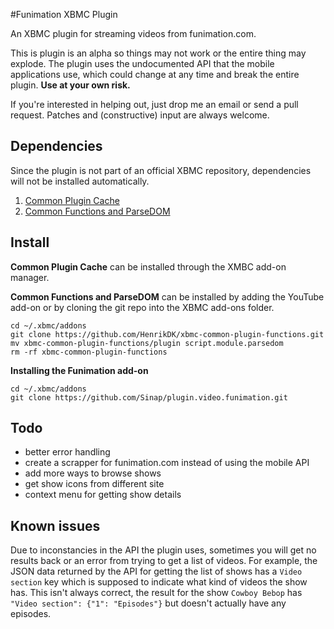 #Funimation XBMC Plugin

An XBMC plugin for streaming videos from funimation.com.

This is plugin is an alpha so things may not work or the entire thing may
explode. The plugin uses the undocumented API that the mobile applications use,
which could change at any time and break the entire plugin.
**Use at your own risk.**

If you're interested in helping out, just drop me an email or send a pull
request. Patches and (constructive) input are always welcome.

Dependencies
------------
Since the plugin is not part of an official XBMC repository, dependencies will
not be installed automatically.

1. [Common Plugin Cache](http://wiki.xbmc.org/index.php?title=Add-on:Common_plugin_cache)
2. [Common Functions and ParseDOM](https://github.com/HenrikDK/xbmc-common-plugin-functions)

Install
-------
**Common Plugin Cache** can be installed through the XMBC add-on manager.

**Common Functions and ParseDOM** can be installed by adding the YouTube
add-on or by cloning the git repo into the XBMC add-ons folder.

    cd ~/.xbmc/addons
    git clone https://github.com/HenrikDK/xbmc-common-plugin-functions.git
    mv xbmc-common-plugin-functions/plugin script.module.parsedom
    rm -rf xbmc-common-plugin-functions

**Installing the Funimation add-on**

    cd ~/.xbmc/addons
    git clone https://github.com/Sinap/plugin.video.funimation.git

Todo
----
+ better error handling
+ create a scrapper for funimation.com instead of using the mobile API
+ add more ways to browse shows
+ get show icons from different site
+ context menu for getting show details

Known issues
------------
Due to inconstancies in the API the plugin uses, sometimes you will get no
results back or an error from trying to get a list of videos. For example,
the JSON data returned by the API for getting the list of shows has a
`Video section` key which is supposed to indicate what kind of videos the show
has. This isn't always correct, the result for the show `Cowboy Bebop` has
`"Video section": {"1": "Episodes"}` but doesn't actually have any episodes.
